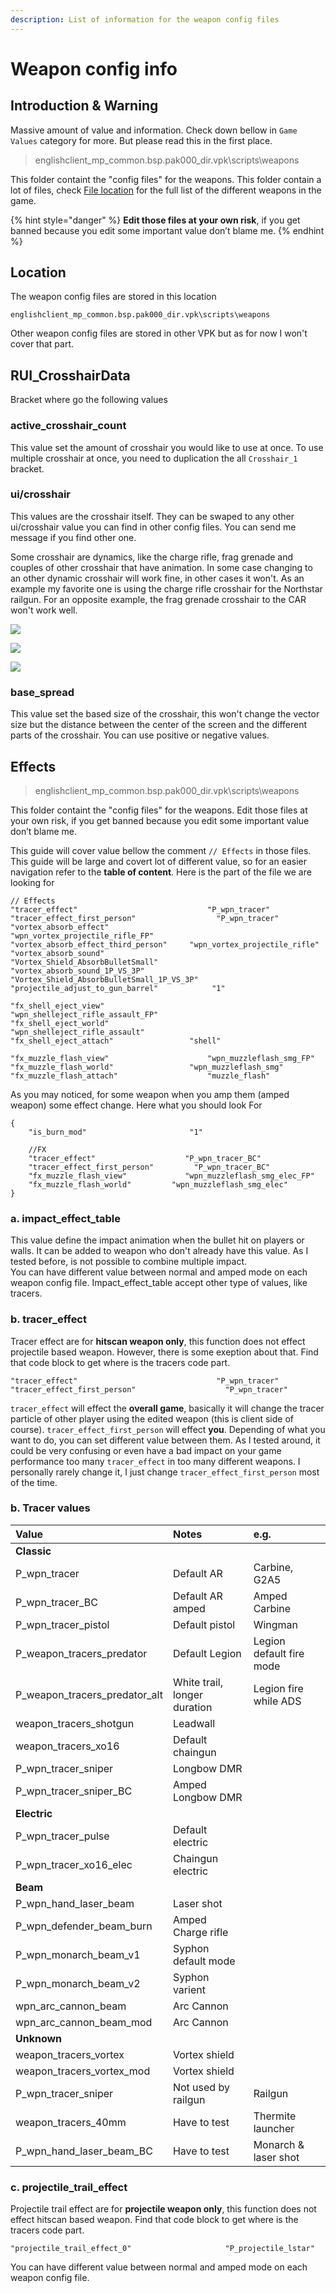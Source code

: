 ```yaml
---
description: List of information for the weapon config files
---
```


# Weapon config info

## Introduction & Warning

Massive amount of value and information. Check down bellow in `Game Values` category for more. But please read this in the first place.

> englishclient\_mp\_common.bsp.pak000\_dir.vpk\scripts\weapons

This folder containt the "config files" for the weapons. This folder contain a lot of files, check [File location](https://wanty5883.gitbook.io/titanfall2/information/weapon-config-info#file-location) for the full list of the different weapons in the game.

{% hint style="danger" %}
**Edit those files at your own risk**, if you get banned because you edit some important value don’t blame me.
{% endhint %}

## Location

The weapon config files are stored in this location

```text
englishclient_mp_common.bsp.pak000_dir.vpk\scripts\weapons
```

Other weapon config files are stored in other VPK but as for now I won't cover that part.

## RUI\_CrosshairData

Bracket where go the following values

### active\_crosshair\_count

This value set the amount of crosshair you would like to use at once. To use multiple crosshair at once, you need to duplication the all `Crosshair_1` bracket.

### ui/crosshair

This values are the crosshair itself. They can be swaped to any other ui/crosshair value you can find in other config files. You can send me message if you find other one.

Some crosshair are dynamics, like the charge rifle, frag grenade and couples of other crosshair that have animation. In some case changing to an other dynamic crosshair will work fine, in other cases it won't. As an example my favorite one is using the charge rifle crosshair for the Northstar railgun. For an opposite example, the frag grenade crosshair to the CAR won't work well.

![](../.gitbook/assets/crosshair1.PNG)

![](../.gitbook/assets/crosshair2.PNG)

![](../.gitbook/assets/crosshair3.PNG)

### base\_spread

This value set the based size of the crosshair, this won't change the vector size but the distance between the center of the screen and the different parts of the crosshair. You can use positive or negative values.

## Effects

> englishclient\_mp\_common.bsp.pak000\_dir.vpk\scripts\weapons

This folder containt the "config files" for the weapons. Edit those files at your own risk, if you get banned because you edit some important value don’t blame me.

This guide will cover value bellow the comment `// Effects` in those files. This guide will be large and covert lot of different value, so for an easier navigation refer to the **table of content**. Here is the part of the file we are looking for

```text
// Effects
"tracer_effect"   							"P_wpn_tracer"
"tracer_effect_first_person"                  "P_wpn_tracer"
"vortex_absorb_effect"						"wpn_vortex_projectile_rifle_FP"
"vortex_absorb_effect_third_person"	   	"wpn_vortex_projectile_rifle"
"vortex_absorb_sound"						 "Vortex_Shield_AbsorbBulletSmall"
"vortex_absorb_sound_1P_VS_3P"				"Vortex_Shield_AbsorbBulletSmall_1P_VS_3P"
"projectile_adjust_to_gun_barrel"			 "1"

"fx_shell_eject_view"						 "wpn_shelleject_rifle_assault_FP"
"fx_shell_eject_world"						"wpn_shelleject_rifle_assault"
"fx_shell_eject_attach"				   	"shell"

"fx_muzzle_flash_view"						"wpn_muzzleflash_smg_FP"
"fx_muzzle_flash_world"		   			"wpn_muzzleflash_smg"
"fx_muzzle_flash_attach"	  				"muzzle_flash"
```

As you may noticed, for some weapon when you amp them \(amped weapon\) some effect change. Here what you should look For

```text
{
	"is_burn_mod"		                "1"

	//FX
	"tracer_effect"   				   "P_wpn_tracer_BC"
	"tracer_effect_first_person"         "P_wpn_tracer_BC"
	"fx_muzzle_flash_view"			   "wpn_muzzleflash_smg_elec_FP"
	"fx_muzzle_flash_world"		  	"wpn_muzzleflash_smg_elec"
}
```

### a. impact\_effect\_table

This value define the impact animation when the bullet hit on players or walls. It can be added to weapon who don't already have this value. As I tested before, is not possible to combine multiple impact.  
You can have different value between normal and amped mode on each weapon config file. Impact\_effect\_table accept other type of values, like tracers.

### b. tracer\_effect

Tracer effect are for **hitscan weapon only**, this function does not effect projectile based weapon. However, there is some exeption about that. Find that code block to get where is the tracers code part.

```text
"tracer_effect"   							  "P_wpn_tracer"
"tracer_effect_first_person"                    "P_wpn_tracer"
```

`tracer_effect` will effect the **overall game**, basically it will change the tracer particle of other player using the edited weapon \(this is client side of course\). `tracer_effect_first_person` will effect **you**. Depending of what you want to do, you can set different value between them. As I tested around, it could be very confusing or even have a bad impact on your game performance too many `tracer_effect` in too many different weapons. I personally rarely change it, I just change `tracer_effect_first_person` most of the time.

### b. Tracer values

| Value | Notes | e.g. |
| :--- | :--- | :--- |
| **Classic** |  |  |
| P\_wpn\_tracer | Default AR | Carbine, G2A5 |
| P\_wpn\_tracer\_BC | Default AR amped | Amped Carbine |
| P\_wpn\_tracer\_pistol | Default pistol | Wingman |
| P\_weapon\_tracers\_predator | Default Legion | Legion default fire mode |
| P\_weapon\_tracers\_predator\_alt | White trail, longer duration | Legion fire while ADS |
| weapon\_tracers\_shotgun | Leadwall |  |
| weapon\_tracers\_xo16 | Default chaingun |  |
| P\_wpn\_tracer\_sniper | Longbow DMR |  |
| P\_wpn\_tracer\_sniper\_BC | Amped Longbow DMR |  |
| **Electric** |  |  |
| P\_wpn\_tracer\_pulse | Default electric |  |
| P\_wpn\_tracer\_xo16\_elec | Chaingun electric |  |
| **Beam** |  |  |
| P\_wpn\_hand\_laser\_beam | Laser shot |  |
| P\_wpn\_defender\_beam\_burn | Amped Charge rifle |  |
| P\_wpn\_monarch\_beam\_v1 | Syphon default mode |  |
| P\_wpn\_monarch\_beam\_v2 | Syphon varient |  |
| wpn\_arc\_cannon\_beam | Arc Cannon |  |
| wpn\_arc\_cannon\_beam\_mod | Arc Cannon |  |
| **Unknown** |  |  |
| weapon\_tracers\_vortex | Vortex shield |  |
| weapon\_tracers\_vortex\_mod | Vortex shield |  |
| P\_wpn\_tracer\_sniper | Not used by railgun | Railgun |
| weapon\_tracers\_40mm | Have to test | Thermite launcher |
| P\_wpn\_hand\_laser\_beam\_BC | Have to test | Monarch & laser shot |

### c. projectile\_trail\_effect

Projectile trail effect are for **projectile weapon only**, this function does not effect hitscan based weapon. Find that code block to get where is the tracers code part.

```text
"projectile_trail_effect_0" 					"P_projectile_lstar"
```

You can have different value between normal and amped mode on each weapon config file.





## 

